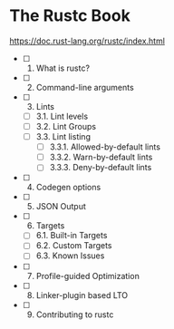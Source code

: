 # The Rustc Book

<https://doc.rust-lang.org/rustc/index.html>

- [ ] 1. What is rustc?
- [ ] 2. Command-line arguments
- [ ] 3. Lints
  - [ ] 3.1. Lint levels
  - [ ] 3.2. Lint Groups
  - [ ] 3.3. Lint listing
    - [ ] 3.3.1. Allowed-by-default lints
    - [ ] 3.3.2. Warn-by-default lints
    - [ ] 3.3.3. Deny-by-default lints
- [ ] 4. Codegen options
- [ ] 5. JSON Output
- [ ] 6. Targets
  - [ ] 6.1. Built-in Targets
  - [ ] 6.2. Custom Targets
  - [ ] 6.3. Known Issues
- [ ] 7. Profile-guided Optimization
- [ ] 8. Linker-plugin based LTO
- [ ] 9. Contributing to rustc
